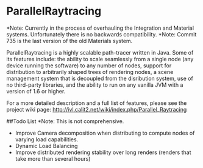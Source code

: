ParallelRaytracing
==================

*Note: Currently in the process of overhauling the Integration and Material systems.  Unfortunately there is no backwards compatibility.
*Note: Commit 735 is the last version of the old Materials system.

ParallelRaytracing is a highly scalable path-tracer written in Java.  Some of its features include: the ability to scale seamlessly from a single node (any device running the software) to any number of nodes, support for distribution to arbitrarily shaped trees of rendering nodes, a scene management system that is decoupled from the disribution system, use of no third-party libraries, and the ability to run on any vanilla JVM with a version of 1.6 or higher.

For a more detailed description and a full list of features, please see the project wiki page: http://ivl.calit2.net/wiki/index.php/Parallel_Raytracing

##Todo List
*Note: This is not comprehensive.

* Improve Camera decomposition when distributing to compute nodes of varying load capabilities.
* Dynamic Load Balancing
* Improve distributed rendering stability over long renders (renders that take more than several hours)
